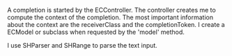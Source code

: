 A completion is started by the ECController. The controller creates me to compute the context of the completion. The most important information about the context are the receiverClass and the completionToken. I create a ECModel or subclass when requested by the 'model' method.I use SHParser and SHRange to parse the text input.